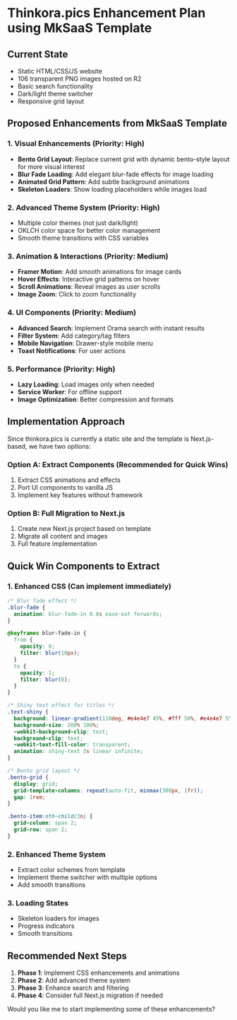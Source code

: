 # Thinkora.pics Enhancement Plan using MkSaaS Template

## Current State
- Static HTML/CSS/JS website
- 106 transparent PNG images hosted on R2
- Basic search functionality
- Dark/light theme switcher
- Responsive grid layout

## Proposed Enhancements from MkSaaS Template

### 1. **Visual Enhancements** (Priority: High)
- **Bento Grid Layout**: Replace current grid with dynamic bento-style layout for more visual interest
- **Blur Fade Loading**: Add elegant blur-fade effects for image loading
- **Animated Grid Pattern**: Add subtle background animations
- **Skeleton Loaders**: Show loading placeholders while images load

### 2. **Advanced Theme System** (Priority: High)
- Multiple color themes (not just dark/light)
- OKLCH color space for better color management
- Smooth theme transitions with CSS variables

### 3. **Animation & Interactions** (Priority: Medium)
- **Framer Motion**: Add smooth animations for image cards
- **Hover Effects**: Interactive grid patterns on hover
- **Scroll Animations**: Reveal images as user scrolls
- **Image Zoom**: Click to zoom functionality

### 4. **UI Components** (Priority: Medium)
- **Advanced Search**: Implement Orama search with instant results
- **Filter System**: Add category/tag filters
- **Mobile Navigation**: Drawer-style mobile menu
- **Toast Notifications**: For user actions

### 5. **Performance** (Priority: High)
- **Lazy Loading**: Load images only when needed
- **Service Worker**: For offline support
- **Image Optimization**: Better compression and formats

## Implementation Approach

Since thinkora.pics is currently a static site and the template is Next.js-based, we have two options:

### Option A: Extract Components (Recommended for Quick Wins)
1. Extract CSS animations and effects
2. Port UI components to vanilla JS
3. Implement key features without framework

### Option B: Full Migration to Next.js
1. Create new Next.js project based on template
2. Migrate all content and images
3. Full feature implementation

## Quick Win Components to Extract

### 1. Enhanced CSS (Can implement immediately)
```css
/* Blur fade effect */
.blur-fade {
  animation: blur-fade-in 0.8s ease-out forwards;
}

@keyframes blur-fade-in {
  from {
    opacity: 0;
    filter: blur(10px);
  }
  to {
    opacity: 1;
    filter: blur(0);
  }
}

/* Shiny text effect for titles */
.text-shiny {
  background: linear-gradient(110deg, #e4e4e7 45%, #fff 50%, #e4e4e7 55%);
  background-size: 200% 100%;
  -webkit-background-clip: text;
  background-clip: text;
  -webkit-text-fill-color: transparent;
  animation: shiny-text 3s linear infinite;
}

/* Bento grid layout */
.bento-grid {
  display: grid;
  grid-template-columns: repeat(auto-fit, minmax(300px, 1fr));
  gap: 1rem;
}

.bento-item:nth-child(3n) {
  grid-column: span 2;
  grid-row: span 2;
}
```

### 2. Enhanced Theme System
- Extract color schemes from template
- Implement theme switcher with multiple options
- Add smooth transitions

### 3. Loading States
- Skeleton loaders for images
- Progress indicators
- Smooth transitions

## Recommended Next Steps

1. **Phase 1**: Implement CSS enhancements and animations
2. **Phase 2**: Add advanced theme system
3. **Phase 3**: Enhance search and filtering
4. **Phase 4**: Consider full Next.js migration if needed

Would you like me to start implementing some of these enhancements?